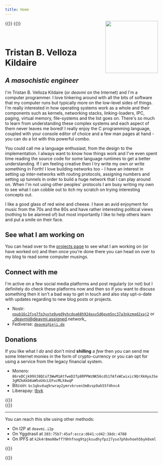 ```yaml
---
title: Home
---
```


{{<bruh>}}
<img src="/img/profile_pic_honors_grad.jpg" width="172.8" hieght="259" style="float:right;gap;margin-left:10px;margin-bottom:10px">
{{</bruh>}}

<br>

# Tristan B. Velloza Kildaire
## _A masochistic engineer_

I'm Tristan B. Velloza Kildaire (or _deavmi_ on the Internet) and I'm a computer programmer. I love tinkering around with all the bits of software
that my computer runs but typically more on the low-level sides of things. I'm really interested in how operating systems work as a whole
and their components such as kernels, networking stacks, linking-loaders, IPC, paging, virtual memory, file-systems and the list goes on. There's
so much to learn from understanding these complex systems and each aspect of them never leaves me bored! I really enjoy the C programming language,
coupled with your console editor of choice and a few man pages at hand - you can do a lot with this powerful combo.

You could call me a language enthusiast, from the design to the implementation. I always want to know how things work and I've even spent time reading the source code for some language runtimes to get a better understanding. If I am feeling creative then I try write my own _or_ write something in Forth! I love building networks too - I have an interest in setting up inter-networks with routing protocols, assigning numbers and setting up tunnels in order to build a huge network that I can play around on. When I'm not using other peoples' protocols I am busy writing my own to see what I can cobble out to itch my scratch on trying interesting concepts out.

I like a good glass of red wine and cheese. I have an avid enjoyment for music from the 70s and the 80s and have rather interesting political views (nothing to be alarmed of) but most importantly I like to help others learn and put a smile on their face.

## See what I am working on

You can head over to the [projects page](/projects) to see what I am working on (or have worked on) and then once you're done there you can head on over to my blog to read some computer musings.

## Connect with me

I'm active on a few social media platforms and post regularly (or not) but I definitely do
check these platforms now and then so if you want to discuss something then it isn't a bad
way to get in touch and also stay upt-o-date with updates regarding to new blog posts or
projects.

* Nostr: [`npub16c2fsg7fp3yxte9ugd9yhcdpa68h924asv5d6pvm5nc37a3nkzmqd2xaj2`](https://njump.me/deavmi@deavmi.assigned.network) or _deavmi@deavmi.assigned.network_
* Fediverse: [`deavmi@ieji.de`](https://ieji.de/@deavmi)

## Donations

If you like what I _do_ and don't mind **shilling** a _few_ then you can send me some Internet monies in the form of crypto-currency or
you can opt for using a service from the legacy financial system.

* Monero: `86reDCjk99VJ8QCo73WwM1AtfweD2fp8RPPWzNK56cdS1fAfxWCwixic9QrXkHyoJSe3gMZkAkb8aW5oU4cLEFucMLX4wqP`
* Bitcoin: `bc1qkvduq9rwray2ymrvkrven3m8vsp9ah55f4hnc4`
* Liberapay: [tbvk](https://liberapay.com/tbvk/)

{{<bruh>}}
<br>
{{</bruh>}}

---

You can reach this site using other methods:

* On I2P at `deavmi.i2p`
* On Yggdrasil at `203:75b7:45af:ecca:d641:cd42:38dc:4788`
* On IPFS at `k2k4r8mo00wff79hhfnog9tpjksudhyfpz27yso7phbvhoeh5byk0xml`


{{<bruh>}}
<!-- TODO: Make clicable -->
<a rel="me" href="https://ieji.de/@deavmi"></a>
{{</bruh>}}